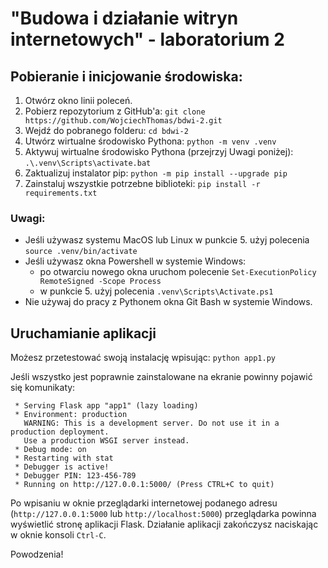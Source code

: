 # "Budowa i działanie witryn internetowych" - laboratorium 2

## Pobieranie i inicjowanie środowiska:

1. Otwórz okno linii poleceń.
2. Pobierz repozytorium z GitHub'a: `git clone https://github.com/WojciechThomas/bdwi-2.git`
3. Wejdź do pobranego folderu: `cd bdwi-2`
4. Utwórz wirtualne środowisko Pythona: `python -m venv .venv`
5. Aktywuj wirtualne środowisko Pythona (przejrzyj Uwagi poniżej): `.\.venv\Scripts\activate.bat`
6. Zaktualizuj instalator pip: `python -m pip install --upgrade pip`
7. Zainstaluj wszystkie potrzebne biblioteki: `pip install -r requirements.txt`

### Uwagi:

- Jeśli używasz systemu MacOS lub Linux w punkcie 5. użyj polecenia `source .venv/bin/activate`
- Jeśli używasz okna Powershell w systemie Windows:
  - po otwarciu nowego okna uruchom polecenie `Set-ExecutionPolicy RemoteSigned -Scope Process`
  - w punkcie 5. użyj polecenia `.venv\Scripts\Activate.ps1`
- Nie używaj do pracy z Pythonem okna Git Bash w systemie Windows.

## Uruchamianie aplikacji

Możesz przetestować swoją instalację wpisując: `python app1.py`

Jeśli wszystko jest poprawnie zainstalowane na ekranie powinny pojawić się komunikaty:

```text
 * Serving Flask app "app1" (lazy loading)
 * Environment: production
   WARNING: This is a development server. Do not use it in a production deployment.
   Use a production WSGI server instead.
 * Debug mode: on
 * Restarting with stat
 * Debugger is active!
 * Debugger PIN: 123-456-789
 * Running on http://127.0.0.1:5000/ (Press CTRL+C to quit)
 ```
 
 Po wpisaniu w oknie przeglądarki internetowej podanego adresu (`http://127.0.0.1:5000` lub `http://localhost:5000`) przeglądarka 
 powinna wyświetlić stronę aplikacji Flask. Działanie aplikacji zakończysz naciskając w oknie konsoli `Ctrl-C`.
 
 Powodzenia!

